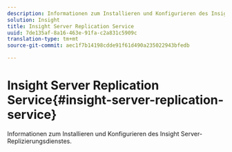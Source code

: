 ```yaml
---
description: Informationen zum Installieren und Konfigurieren des Insight Server-Replizierungsdienstes.
solution: Insight
title: Insight Server Replication Service
uuid: 7de135af-8a16-463e-91fa-c2a831c5909c
translation-type: tm+mt
source-git-commit: aec1f7b14198cdde91f61d490a235022943bfedb

---
```



# Insight Server Replication Service{#insight-server-replication-service}

Informationen zum Installieren und Konfigurieren des Insight Server-Replizierungsdienstes.

